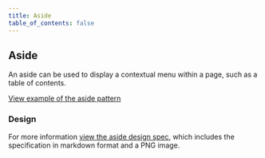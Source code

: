 ```yaml
---
title: Aside
table_of_contents: false
---
```


## Aside

An aside can be used to display a contextual menu within a page, such as a table of contents.

<a href="https://vanilla-framework.github.io/vanilla-framework/examples/patterns/aside/"
    class="js-example">
View example of the aside pattern
</a>

### Design

For more information [view the aside design spec](https://github.com/ubuntudesign/vanilla-design/tree/master/Aside), which includes the specification in markdown format and a PNG image.
